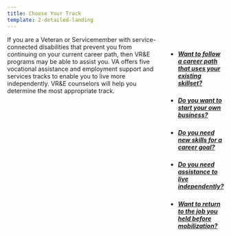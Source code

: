 ```yaml
---
title: Choose Your Track
template: 2-detailed-landing
---
```


<div class="main" role="main" markdown="0">


<div class="section one" markdown="0">

<div class="primary" markdown="0">
<div class="row" markdown="0">
<div class="small-12 columns" markdown="1">
<div markdown="1">
If you are a Veteran or Servicemember with service-connected disabilities that prevent you from continuing on your current career path, then VR&amp;E programs may be able to assist you. VA offers five vocational assistance and employment support and services tracks to enable you to live more independently. VR&amp;E counselors will help you determine the most appropriate track.
</div>

<div class="navigation">
<div class="row">
<div class="small-12 columns">

<ul class="small-block-grid-1 medium-block-grid-3 cards small">



<li>
<a href="/vre/service-disabled/existing-skills/">
<h5>Want to follow a career path that uses your existing skillset?</h5>
</a>
</li>

<li>
<a href="/vre/service-disabled/start-business/">
<h5>Do you want to start your own business?</h5>
</a>
</li>

<li>
<a href="/vre/service-disabled/new-skills/">
<h5>Do you need new skills for a career goal?</h5>
</a>
</li>

<li>
<a href="/vre/service-disabled/independent-living/">
<h5>Do you need assistance to live independently?</h5>
</a>
</li>

<li>
<a href="/vre/service-disabled/return-job/">
<h5>Want to return to the job you held before mobilization?</h5>
</a>
</li>


</ul>
</div>
</div>
</div>

</div>
